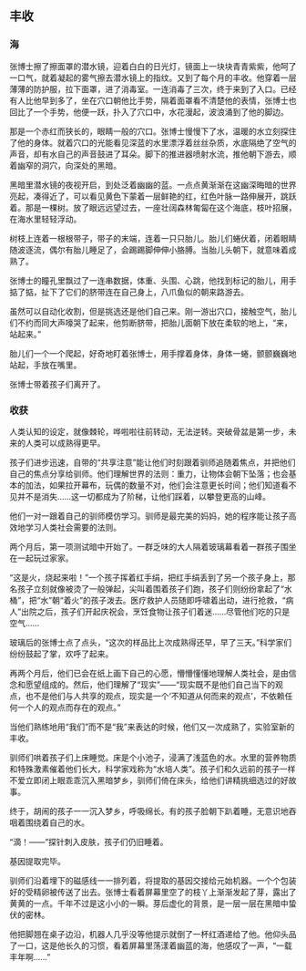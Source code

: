 ## 丰收

### 海

张博士擦了擦面罩的潜水镜，迎着白白的日光灯，镜面上一块块青青紫紫，他呵了一口气，就着凝起的雾气擦去潜水镜上的指纹。又到了每个月的丰收。他穿着一层薄薄的防护服，拉下面罩，进了消毒室。一连消毒了三次，终于来到了入口。已经有人比他早到多了，坐在穴口朝他比手势，隔着面罩看不清楚他的表情，张博士也回比了一个手势，他便一跃，扑入了穴口中，水花漫起，波浪涌到了他的脚边。

那是一个赤红而狭长的，眼睛一般的穴口。张博士慢慢下了水，温暖的水立刻探住了他的身体。就着穴口的光能看见深蓝的水里漂浮着丝丝杂质，水底隔绝了空气的声音，却有水自己的声音鼓进了耳朵。脚下的推进器喷射水流，推他朝下游去，顺着幽窄的洞穴，向深处的黑暗。

黑暗里潜水镜的夜视开启，到处泛着幽幽的蓝。一点点黄渐渐在这幽深晦暗的世界亮起，凑得近了，可以看见黄色下蒙着一层鲜艳的红，红色叶脉一路伸展开，跳跃着。那是一棵树。放了眼远远望过去，一座壮阔森林匍匐在这个海底，枝叶招展，在海水里轻轻浮动。

树枝上连着一根根带子，带子的末端，连着一只只胎儿。胎儿们蜷伏着，闭着眼睛随波逐流，偶尔有胎儿睡足了，会踢踢脚伸伸小胳膊。当胎儿头朝下，就意味着成熟了。

张博士的瞳孔里飘过了一连串数据，体重、头围、心跳，他找到标记的胎儿，用手掂了掂，扯下了它们的脐带连在自己身上，八爪鱼似的朝来路游去。

虽然可以自动化收割，但是挑选还是他们自己来。刚一游出穴口，接触空气，胎儿们不约而同大声嚎哭了起来，他剪断脐带，把胎儿面朝下放在柔软的地上，“来，站起来。”

胎儿们一个一个爬起，好奇地盯着张博士，用手撑着身体，身体一蜷，颤颤巍巍地站起，手放在嘴里。

张博士带着孩子们离开了。


### 收获

人类认知的设定，就像棘轮，哗啦啦往前转动，无法逆转。突破骨盆是第一步，未来的人类可以成熟得更早。

孩子们进步迅速，自带的“共享注意”能让他们时刻跟着驯师追随着焦点，并把他们自己的焦点分享给驯师。他们理解世界的法则：重力，让物体会朝下坠落；也会基本的加法，如果拉开幕布，玩偶的数量不对，他们会注意更长时间；他们知道看不见并不是消失……这一切都成为了阶梯，让他们踩着，以攀登更高的山峰。

他们一对一跟着自己的驯师模仿学习。驯师是最完美的妈妈，她的程序能让孩子高效地学习人类社会需要的法则。

两个月后，第一项测试暗中开始了。一群乏味的大人隔着玻璃幕看着一群孩子围坐在一起玩过家家。

“这是火，烧起来啦！”一个孩子挥着红手绢，把红手绢丢到了另一个孩子身上，那名孩子立刻就像被烫了一般弹起，尖叫着围着孩子们跑，孩子们则纷纷拿起了“水桶”，把“水”朝“着火”的孩子泼去。医疗救护人员随即呼啸着出动，进行抢救，“病人”出院之后，孩子们开起庆祝会，烹饪食物让孩子们着迷……尽管他们吃的只是空气……

玻璃后的张博士点了点头，“这次的样品比上次成熟得还早，早了三天。”科学家们纷纷鼓起了掌，欢呼了起来。

再两个月后，他们已会在纸上画下自己的心愿，懵懵懂懂地理解人类社会，是由信念和愿望组成的。然后，他们理解了“现实”——“现实既不是他们自己当下的观点，也不是他们与人共享的观点，现实是一个‘不知道从何而来的观点’，不依赖任何一个人的观点而存在的观点。”

当他们熟练地用“我们”而不是“我”来表达的时候，他们又一次成熟了，实验室新的丰收。

驯师们哄着孩子们上床睡觉。床是个小池子，浸满了浅蓝色的水。水里的营养物质和特殊激素催着他们长大，科学家戏称为“水培人类”。孩子们和久远前的孩子一样不爱立即闭上眼乖乖沉入黑暗梦乡，驯师们倚在床头，给他们讲精挑细选过的好故事。

终于，胡闹的孩子一一沉入梦乡，呼吸绵长。有的孩子脸朝下趴着睡，无意识地吞咽着围绕着自己的水。

“滴！——”探针刺入皮肤，孩子们仍旧睡着。

基因提取完毕。


驯师们沿着埋下的磁感线一一排列着，将提取的基因交接给元始机器。一个个包装好的受精卵被传送了出去。张博士看着屏幕里空了的枝丫上渐渐发起了芽，露出了黄黄的一点。千年不过是这小小的一瞬。芽后虚化的背景，是一层一层在黑暗中蛰伏的密林。

他把脚翘在桌子边沿，机器人几乎没等他提示就倒了一杯红酒递给了他。他仰头品了一口，这是他长久的习惯，看着屏幕里荡漾着幽蓝的海，他感叹了一声，“一载丰年啊……” 
